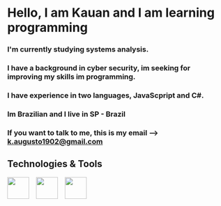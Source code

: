 # Hello, I am Kauan and I am learning programming 

###  I'm currently studying systems analysis.
###  I have a background in cyber security, im seeking for improving my skills im programming.
###  I have experience in two languages, JavaScpript and C#.
###  Im Brazilian and I live in SP - Brazil
###  If you want to talk to me, this is my email --> k.augusto1902@gmail.com

## Technologies & Tools

<div>
  <img src="https://cdn.jsdelivr.net/gh/devicons/devicon/icons/vscode/vscode-original.svg" width = "50" /> &nbsp;&nbsp;
  <img src="https://cdn.jsdelivr.net/gh/devicons/devicon/icons/javascript/javascript-original.svg" width = "50" /> &nbsp;&nbsp;
  <img src="https://cdn.jsdelivr.net/gh/devicons/devicon/icons/git/git-original.svg" width = "50" /> &nbsp;&nbsp;
</div>


